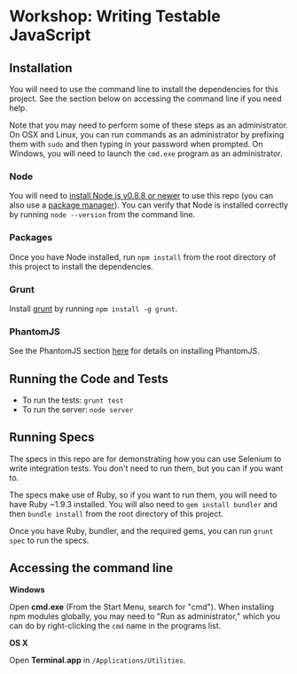 # Workshop: Writing Testable JavaScript

## Installation

You will need to use the command line to install the dependencies for this project. See the section below on accessing the command line if you need help.

Note that you may need to perform some of these steps as an administrator. On OSX and Linux, you can run commands as an administrator by prefixing them with `sudo` and then typing in your password when prompted. On Windows, you will need to launch the `cmd.exe` program as an administrator.

### Node

You will need to [install Node.js v0.8.8 or newer](http://nodejs.org) to use this repo (you can also use a [package manager](https://github.com/joyent/node/wiki/Installing-Node.js-via-package-manager)). You can verify that Node is installed correctly by running `node --version` from the command line.

### Packages

Once you have Node installed, run `npm install` from the root directory of this project to install the dependencies.

### Grunt

Install [grunt](http://gruntjs.com) by running `npm install -g grunt`.

### PhantomJS

See the PhantomJS section [here](https://github.com/gruntjs/grunt/blob/master/docs/faq.md) for details on installing PhantomJS.


## Running the Code and Tests

- To run the tests: `grunt test`
- To run the server: `node server`

## Running Specs

The specs in this repo are for demonstrating how you can use Selenium to write integration tests. You don't need to run them, but you can if you want to.

The specs make use of Ruby, so if you want to run them, you will need to have Ruby ~1.9.3 installed. You will also need to `gem install bundler` and then `bundle install` from the root directory of this project.

Once you have Ruby, bundler, and the required gems, you can run `grunt spec` to run the specs.

## Accessing the command line

**Windows**

Open **cmd.exe** (From the Start Menu, search for "cmd"). When installing npm modules globally, you may need to "Run as administrator," which you can do by right-clicking the `cmd` name in the programs list.

**OS X**

Open **Terminal.app** in `/Applications/Utilities`.
